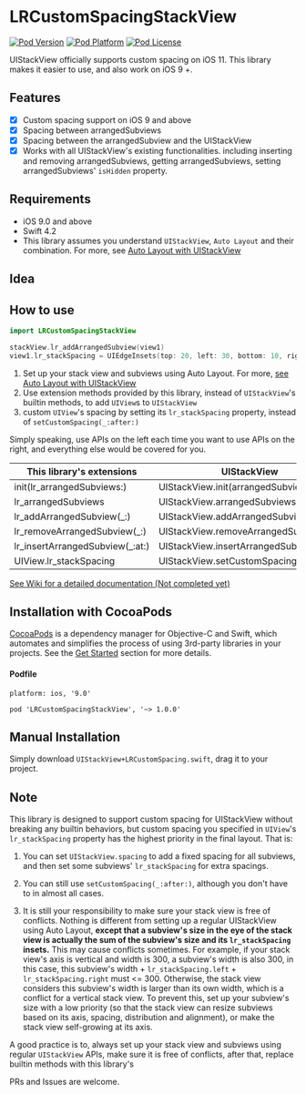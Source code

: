 # LRCustomSpacingStackView

[![Pod Version](http://img.shields.io/cocoapods/v/LRCustomSpacingStackView.svg?style=flat)](http://cocoadocs.org/docsets/LRCustomSpacingStackView/)
[![Pod Platform](http://img.shields.io/cocoapods/p/LRCustomSpacingStackView.svg?style=flat)](http://cocoadocs.org/docsets/LRCustomSpacingStackView/)
[![Pod License](http://img.shields.io/cocoapods/l/LRCustomSpacingStackView.svg?style=flat)](https://mit-license.org)

UIStackView officially supports custom spacing on iOS 11. This library makes it easier to use, and also work on iOS 9 +.

## Features
- [x] Custom spacing support on iOS 9 and above
- [X] Spacing between arrangedSubviews
- [X] Spacing between the arrangedSubview and the UIStackView
- [X] Works with all UIStackView's existing functionalities. including inserting and removing arrangedSubviews, getting arrangedSubviews, setting arrangedSubviews' `isHidden` property.

## Requirements
- iOS 9.0 and above
- Swift 4.2
- This library assumes you understand `UIStackView`, `Auto Layout` and their combination. For more, see [Auto Layout with UIStackView](https://developer.apple.com/library/archive/documentation/UserExperience/Conceptual/AutolayoutPG/LayoutUsingStackViews.html#//apple_ref/doc/uid/TP40010853-CH11-SW1) 

## Idea

## How to use
```swift
import LRCustomSpacingStackView

stackView.lr_addArrangedSubview(view1)
view1.lr_stackSpacing = UIEdgeInsets(top: 20, left: 30, bottom: 10, right: 0)
```
1. Set up your stack view and subviews using Auto Layout. For more, [see Auto Layout with UIStackView](https://developer.apple.com/library/archive/documentation/UserExperience/Conceptual/AutolayoutPG/LayoutUsingStackViews.html#//apple_ref/doc/uid/TP40010853-CH11-SW1) 
2. Use extension methods provided by this library, instead of `UIStackView`'s builtin methods, to add `UIView`s to `UIStackView`
3. custom `UIView`'s spacing by setting its `lr_stackSpacing` property, instead of `setCustomSpacing(_:after:)` 

Simply speaking, use APIs on the left each time you want to use APIs on the right, and everything else would be covered for you.

|  This library's extensions       | UIStackView                               |
| -------------------------------- | -----------------------------             |
| init(lr_arrangedSubviews:)       | UIStackView.init(arrangedSubviews:)       |
| lr_arrangedSubviews              | UIStackView.arrangedSubviews              |
| lr_addArrangedSubview(\_:)       | UIStackView.addArrangedSubview(\_:)       |
| lr_removeArrangedSubview(\_:)    | UIStackView.removeArrangedSubview(\_:)    |
| lr_insertArrangedSubview(\_:at:) | UIStackView.insertArrangedSubview(\_:at:) |
| UIView.lr_stackSpacing           | UIStackView.setCustomSpacing(\_:after:)   |

[See Wiki for a detailed documentation (Not completed yet)](https://github.com/lurui1029/LRCustomSpacingStackView/wiki)

## Installation with CocoaPods
[CocoaPods](http://cocoapods.org/) is a dependency manager for Objective-C and Swift, which automates and simplifies the process of using 3rd-party libraries in your projects. See the [Get Started](http://cocoapods.org/#get_started) section for more details.

#### Podfile
```
platform: ios, '9.0'

pod 'LRCustomSpacingStackView', '~> 1.0.0'
```

## Manual Installation
Simply download `UIStackView+LRCustomSpacing.swift`, drag it to your project.

## Note
This library is designed to support custom spacing for UIStackView without breaking any builtin behaviors, but custom spacing you specified in `UIView`'s `lr_stackSpacing` property has the highest priority in the final layout. That is:

1. You can set `UIStackView.spacing` to add a fixed spacing for all subviews, and then set some subviews' `lr_stackSpacing` for extra spacings.
    
2. You can still use `setCustomSpacing(_:after:)`, although you don't have to in almost all cases.
    
3. It is still your responsibility to make sure your stack view is free of conflicts. Nothing is different from setting up a regular UIStackView using Auto Layout, **except that a subview's size in the eye of the stack view is actually the sum of the subview's size  and its `lr_stackSpacing` insets.** This may cause conflicts sometimes. For example, if your stack view's axis is vertical and width is 300, a subview's width is also 300, in this case, this subview's width + `lr_stackSpacing.left` + `lr_stackSpacing.right` must <= 300. Otherwise, the stack view considers this subview's width is larger than its own width, which is a conflict for a vertical stack view. To prevent this, set up your subview's size with a low priority (so that the stack view can resize subviews based on its axis, spacing, distribution and alignment), or make the stack view self-growing at its axis.

A good practice is to, always set up your stack view and subviews using regular `UIStackView` APIs, make sure it is free of conflicts, after that, replace builtin methods with this library's

PRs and Issues are welcome.
